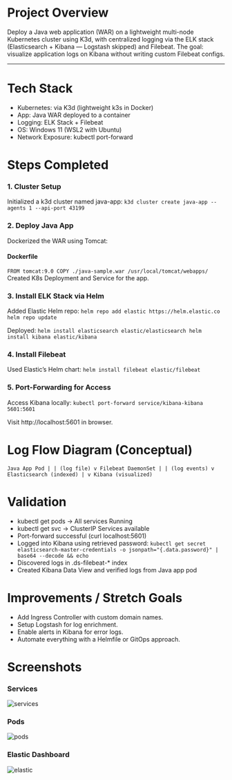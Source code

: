 # Project Overview  
Deploy a Java web application (WAR) on a lightweight multi-node Kubernetes cluster using K3d, with centralized logging via the ELK stack (Elasticsearch + Kibana — Logstash skipped) and Filebeat. The goal: visualize application logs on Kibana without writing custom Filebeat configs.

---
# Tech Stack
  - Kubernetes: via K3d (lightweight k3s in Docker)
  - App: Java WAR deployed to a container
  - Logging: ELK Stack + Filebeat
  - OS: Windows 11 (WSL2 with Ubuntu)
  - Network Exposure: kubectl port-forward

# Steps Completed
### 1. Cluster Setup
Initialized a k3d cluster named java-app:
`
k3d cluster create java-app --agents 1 --api-port 43199
`
### 2. Deploy Java App
Dockerized the WAR using Tomcat:
#### Dockerfile
`
FROM tomcat:9.0
COPY ./java-sample.war /usr/local/tomcat/webapps/
`
Created K8s Deployment and Service for the app.

### 3. Install ELK Stack via Helm
Added Elastic Helm repo:
`
helm repo add elastic https://helm.elastic.co
helm repo update
`

Deployed:
`
helm install elasticsearch elastic/elasticsearch
helm install kibana elastic/kibana
`
### 4. Install Filebeat
Used Elastic’s Helm chart:
`
helm install filebeat elastic/filebeat 
`
### 5. Port-Forwarding for Access
Access Kibana locally:
`
kubectl port-forward service/kibana-kibana 5601:5601
`

Visit http://localhost:5601 in browser.

# Log Flow Diagram (Conceptual)
`
Java App Pod
   |
   | (log file)
   v
Filebeat DaemonSet
   |
   | (log events)
   v
Elasticsearch (indexed)
   |
   v
Kibana (visualized)
`
# Validation
- kubectl get pods → All services Running
- kubectl get svc → ClusterIP Services available
- Port-forward successful (curl localhost:5601)
- Logged into Kibana using retrieved password:
`
kubectl get secret elasticsearch-master-credentials -o jsonpath="{.data.password}" | base64 --decode && echo
`
- Discovered logs in .ds-filebeat-* index
- Created Kibana Data View and verified logs from Java app pod

# Improvements / Stretch Goals
  - Add Ingress Controller with custom domain names.
  - Setup Logstash for log enrichment.
  - Enable alerts in Kibana for error logs.
  - Automate everything with a Helmfile or GitOps approach.
# Screenshots

### Services

![services](https://github.com/user-attachments/assets/f0d4a5cf-04d9-4075-82ef-93f5fa3824e4)


### Pods

![pods](https://github.com/user-attachments/assets/6e51091e-466f-462e-b80d-2d674de5f39f)


### Elastic Dashboard

![elastic](https://github.com/user-attachments/assets/4603e12e-5354-4600-b652-6e41fe8bbeac)

